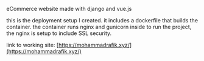 eCommerce website made with django and vue.js

this is the deployment setup I created. it includes a dockerfile that builds the container. the container runs nginx and gunicorn inside to run the project, the nginx is setup to include SSL security.

link to working site: [https://mohammadrafik.xyz/](https://mohammadrafik.xyz/)
